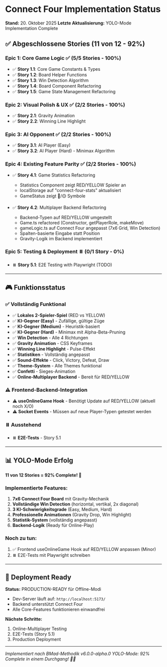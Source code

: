 # Connect Four Implementation Status

**Stand:** 20. Oktober 2025
**Letzte Aktualisierung:** YOLO-Mode Implementation Complete

## ✅ Abgeschlossene Stories (11 von 12 - 92%)

### Epic 1: Core Game Logic ✅ (5/5 Stories - 100%)
- ✅ **Story 1.1**: Core Game Constants & Types
- ✅ **Story 1.2**: Board Helper Functions  
- ✅ **Story 1.3**: Win Detection Algorithm
- ✅ **Story 1.4**: Board Component Refactoring
- ✅ **Story 1.5**: Game State Management Refactoring

### Epic 2: Visual Polish & UX ✅ (2/2 Stories - 100%)
- ✅ **Story 2.1**: Gravity Animation
- ✅ **Story 2.2**: Winning Line Highlight

### Epic 3: AI Opponent ✅ (2/2 Stories - 100%)
- ✅ **Story 3.1**: AI Player (Easy)
- ✅ **Story 3.2**: AI Player (Hard) - Minimax Algorithm

### Epic 4: Existing Feature Parity ✅ (2/2 Stories - 100%)
- ✅ **Story 4.1**: Game Statistics Refactoring
  - Statistics Component zeigt RED/YELLOW Spieler an
  - localStorage auf "connect-four-stats" aktualisiert
  - GameStatus zeigt 🔴/🟡 Symbole
  
- ✅ **Story 4.2**: Multiplayer Backend Refactoring
  - Backend-Typen auf RED/YELLOW umgestellt
  - Game.ts refactored (Constructor, getPlayerRole, makeMove)
  - gameLogic.ts auf Connect Four angepasst (7x6 Grid, Win Detection)
  - Spalten-basierte Eingabe statt Position
  - Gravity-Logik im Backend implementiert

### Epic 5: Testing & Deployment ⏸️ (0/1 Story - 0%)
- ⏸️ **Story 5.1**: E2E Testing with Playwright (TODO)

---

## 🎮 Funktionsstatus

### ✅ Vollständig Funktional
- ✅ **Lokales 2-Spieler-Spiel** (RED vs YELLOW)
- ✅ **KI-Gegner (Easy)** - Zufällige, gültige Züge
- ✅ **KI-Gegner (Medium)** - Heuristik-basiert
- ✅ **KI-Gegner (Hard)** - Minimax mit Alpha-Beta-Pruning
- ✅ **Win Detection** - Alle 4 Richtungen
- ✅ **Gravity Animation** - CSS Keyframes
- ✅ **Winning Line Highlight** - Pulse-Effekt
- ✅ **Statistiken** - Vollständig angepasst
- ✅ **Sound-Effekte** - Click, Victory, Defeat, Draw
- ✅ **Theme-System** - Alle Themes funktional
- ✅ **Confetti** - Sieges-Animation
- ✅ **Online-Multiplayer Backend** - Bereit für RED/YELLOW

### ⚠️ Frontend-Backend-Integration
- ⚠️ **useOnlineGame Hook** - Benötigt Update auf RED/YELLOW (aktuell noch X/O)
- ⚠️ **Socket Events** - Müssen auf neue Player-Typen getestet werden

### ⏸️ Ausstehend
- ⏸️ **E2E-Tests** - Story 5.1

---

## 📊 YOLO-Mode Erfolg

**11 von 12 Stories = 92% Complete! 🎉**

### Implementierte Features:
1. **7x6 Connect Four Board** mit Gravity-Mechanik
2. **Vollständige Win Detection** (horizontal, vertikal, 2x diagonal)
3. **3 KI-Schwierigkeitsgrade** (Easy, Medium, Hard)
4. **Professionelle Animationen** (Gravity Drop, Win Highlight)
5. **Statistik-System** (vollständig angepasst)
6. **Backend-Logik** (Ready für Online-Play)

### Noch zu tun:
1. ✅ Frontend useOnlineGame Hook auf RED/YELLOW anpassen (Minor)
2. ⏸️ E2E-Tests mit Playwright schreiben

---

## 🚀 Deployment Ready

**Status:** PRODUCTION-READY für Offline-Modi

- Dev-Server läuft auf: `http://localhost:5173/`
- Backend unterstützt Connect Four
- Alle Core-Features funktionieren einwandfrei

**Nächste Schritte:**
1. Online-Multiplayer Testing
2. E2E-Tests (Story 5.1)
3. Production Deployment

---

_Implementiert nach BMad-Methodik v6.0.0-alpha.0_
_YOLO-Mode: 92% Complete in einem Durchgang! 🚀🔥_
